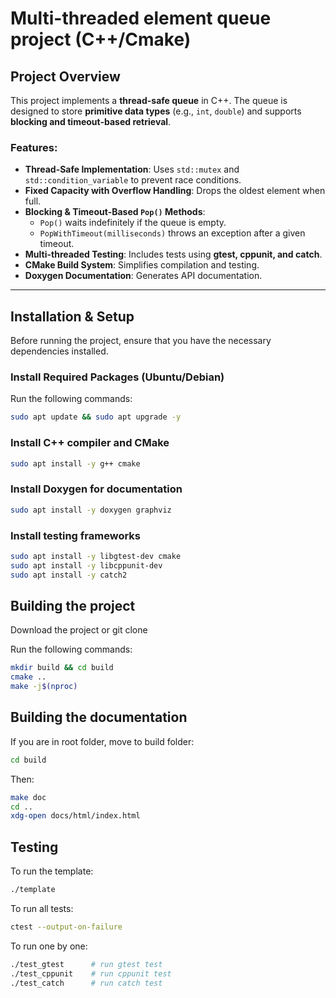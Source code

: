 # Multi-threaded element queue project (C++/Cmake)

## Project Overview
This project implements a **thread-safe queue** in C++. The queue is designed to store **primitive data types** (e.g., `int`, `double`) and supports **blocking and timeout-based retrieval**.

### Features:
- **Thread-Safe Implementation**: Uses `std::mutex` and `std::condition_variable` to prevent race conditions.
- **Fixed Capacity with Overflow Handling**: Drops the oldest element when full.
- **Blocking & Timeout-Based `Pop()` Methods**:  
  - `Pop()` waits indefinitely if the queue is empty.  
  - `PopWithTimeout(milliseconds)` throws an exception after a given timeout.
- **Multi-threaded Testing**: Includes tests using **gtest, cppunit, and catch**.
- **CMake Build System**: Simplifies compilation and testing.
- **Doxygen Documentation**: Generates API documentation.

---

## **Installation & Setup**
Before running the project, ensure that you have the necessary dependencies installed.

### **Install Required Packages (Ubuntu/Debian)**
Run the following commands:
```sh
sudo apt update && sudo apt upgrade -y
```

### Install C++ compiler and CMake
```sh
sudo apt install -y g++ cmake
```
### Install Doxygen for documentation
```sh
sudo apt install -y doxygen graphviz
```
### Install testing frameworks
```sh
sudo apt install -y libgtest-dev cmake
sudo apt install -y libcppunit-dev
sudo apt install -y catch2
```
## **Building the project**
Download the project or git clone

Run the following commands:
```sh
mkdir build && cd build
cmake ..
make -j$(nproc)
```
## **Building the documentation**
If you are in root folder, move to build folder:
```sh
cd build
```
Then:
```sh
make doc
cd ..
xdg-open docs/html/index.html
```

## **Testing**
To run the template:
```sh
./template
```
To run all tests:
```sh
ctest --output-on-failure
```
To run one by one:
```sh
./test_gtest      # run gtest test
./test_cppunit    # run cppunit test
./test_catch      # run catch test
```
